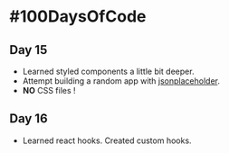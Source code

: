 # #100DaysOfCode
## Day 15
* Learned styled components a little bit deeper. 
* Attempt building a random app with [jsonplaceholder](https://jsonplaceholder.typicode.com/).
* **NO** CSS files !

## Day 16
* Learned react hooks. Created custom hooks.